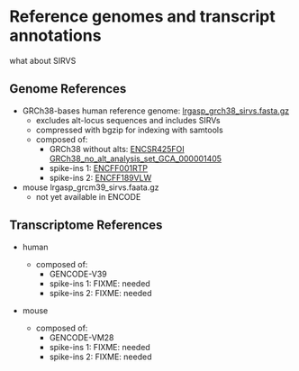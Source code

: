 # Reference genomes and transcript annotations

what about SIRVS

## Genome References

* GRCh38-bases human reference genome: [lrgasp_grch38_sirvs.fasta.gz](syn25536103)
  * excludes alt-locus sequences and includes SIRVs
  * compressed with bgzip for indexing with samtools
  * composed of:
    * GRCh38 without alts: [ENCSR425FOI GRCh38_no_alt_analysis_set_GCA_000001405](https://www.encodeproject.org/files/GRCh38_no_alt_analysis_set_GCA_000001405.15/@@download/GRCh38_no_alt_analysis_set_GCA_000001405.15.fasta.gz)
    * spike-ins 1: [ENCFF001RTP](https://www.encodeproject.org/files/ENCFF001RTP/@@download/ENCFF001RTP.fasta.gz)
    * spike-ins 2: [ENCFF189VLW](https://www.encodeproject.org/files/ENCFF189VLW/@@download/ENCFF189VLW.fasta.gz)
* mouse lrgasp_grcm39_sirvs.faata.gz
  * not yet available in ENCODE

## Transcriptome References

* human
  * composed of:
    * GENCODE-V39
    * spike-ins 1: FIXME: needed
    * spike-ins 2: FIXME: needed

* mouse
  * composed of:
    * GENCODE-VM28
    * spike-ins 1: FIXME: needed
    * spike-ins 2: FIXME: needed
